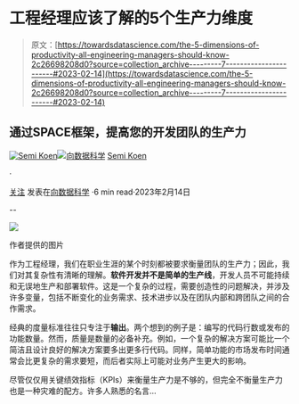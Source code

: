 # 工程经理应该了解的5个生产力维度

> 原文：[https://towardsdatascience.com/the-5-dimensions-of-productivity-all-engineering-managers-should-know-2c26698208d0?source=collection_archive---------7-----------------------#2023-02-14](https://towardsdatascience.com/the-5-dimensions-of-productivity-all-engineering-managers-should-know-2c26698208d0?source=collection_archive---------7-----------------------#2023-02-14)

## 通过SPACE框架，提高您的开发团队的生产力

[](https://semika.medium.com/?source=post_page-----2c26698208d0--------------------------------)[![Semi Koen](../Images/7071806cab86bfab55c322e074c026c7.png)](https://semika.medium.com/?source=post_page-----2c26698208d0--------------------------------)[](https://towardsdatascience.com/?source=post_page----2c26698208d0--------------------------------)[![向数据科学](../Images/a6ff2676ffcc0c7aad8aaf1d79379785.png)](https://towardsdatascience.com/?source=post_page-----2c26698208d0--------------------------------) [Semi Koen](https://semika.medium.com/?source=post_page-----2c26698208d0--------------------------------)

·

[关注](https://medium.com/m/signin?actionUrl=https%3A%2F%2Fmedium.com%2F_%2Fsubscribe%2Fuser%2Faabf98f9b9a&operation=register&redirect=https%3A%2F%2Ftowardsdatascience.com%2Fthe-5-dimensions-of-productivity-all-engineering-managers-should-know-2c26698208d0&user=Semi+Koen&userId=aabf98f9b9a&source=post_page-aabf98f9b9a----2c26698208d0---------------------post_header-----------) 发表在[向数据科学](https://towardsdatascience.com/?source=post_page-----2c26698208d0--------------------------------) ·6 min read·2023年2月14日[](https://medium.com/m/signin?actionUrl=https%3A%2F%2Fmedium.com%2F_%2Fvote%2Ftowards-data-science%2F2c26698208d0&operation=register&redirect=https%3A%2F%2Ftowardsdatascience.com%2Fthe-5-dimensions-of-productivity-all-engineering-managers-should-know-2c26698208d0&user=Semi+Koen&userId=aabf98f9b9a&source=-----2c26698208d0---------------------clap_footer-----------)

--

[](https://medium.com/m/signin?actionUrl=https%3A%2F%2Fmedium.com%2F_%2Fbookmark%2Fp%2F2c26698208d0&operation=register&redirect=https%3A%2F%2Ftowardsdatascience.com%2Fthe-5-dimensions-of-productivity-all-engineering-managers-should-know-2c26698208d0&source=-----2c26698208d0---------------------bookmark_footer-----------)![](../Images/40fd9ee44b07b837da14228479501c04.png)

作者提供的图片

作为工程经理，我们在职业生涯的某个时刻都被要求衡量团队的生产力；因此，我们对其复杂性有清晰的理解。**软件开发并不是简单的生产线**，开发人员不可能持续和无误地生产和部署软件。这是一个复杂的过程，需要创造性的问题解决，并涉及许多变量，包括不断变化的业务需求、技术进步以及在团队内部和跨团队之间的合作需求。

经典的度量标准往往只专注于**输出**。两个想到的例子是：编写的代码行数或发布的功能数量。然而，质量是数量的必备补充。例如，一个复杂的解决方案可能比一个简洁且设计良好的解决方案要多出更多行代码。同样，简单功能的市场发布时间通常会比更复杂的需求要短，而后者实际上可能对业务产生更大的影响。

尽管仅仅用关键绩效指标（KPIs）来衡量生产力是不够的，但完全不衡量生产力也是一种灾难的配方。许多人熟悉的名言…
